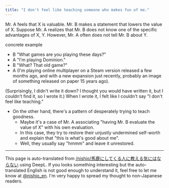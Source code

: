 ```yaml
---
title: "I don't feel like teaching someone who makes fun of me."
---
```


Mr. A feels that X is valuable.
Mr. B makes a statement that lowers the value of X.
Suppose Mr. A realizes that Mr. B does not know one of the specific advantages of X, Y.
However, Mr. A often does not tell Mr. B about Y.

concrete example
- B "What games are you playing these days?"
- A "I'm playing Dominion."
- B "What? That old game?"
- A (I'm playing online multiplayer on a Steam version released a few months ago, and with a new expansion just recently, probably an image of something released on paper 15 years ago).


(Surprisingly, I didn't write it down? I thought you would have written it, but I couldn't find it, so I wrote it.)
When I wrote it, I felt like I couldn't say "I don't feel like teaching."
- On the other hand, there's a pattern of desperately trying to teach goodness.
    - Maybe it's a case of Mr. A associating "having Mr. B evaluate the value of X" with his own evaluation.
    - In this case, they try to restore their unjustly undermined self-worth and explain that "this is what's good about me".
    - Well, they usually say "hmmm" and leave it unrestored.

---
This page is auto-translated from [/nishio/馬鹿にしてくる人に教える気にはならない](https://scrapbox.io/nishio/馬鹿にしてくる人に教える気にはならない) using DeepL. If you looks something interesting but the auto-translated English is not good enough to understand it, feel free to let me know at [@nishio_en](https://twitter.com/nishio_en). I'm very happy to spread my thought to non-Japanese readers.